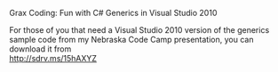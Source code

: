 Grax Coding: Fun with C# Generics in Visual Studio 2010

For those of you that need a Visual Studio 2010 version of the generics sample code from my&nbsp;Nebraska Code Camp presentation, you can download it from<br />
<a href="http://sdrv.ms/15hAXYZ">http://sdrv.ms/15hAXYZ</a><br />
